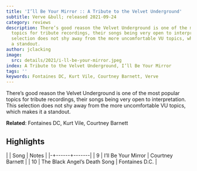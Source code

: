 ```yaml
---
title: 'I’ll Be Your Mirror :: A Tribute to the Velvet Underground'
subtitle: Verve &bull; released 2021-09-24
category: reviews
description: There’s good reason the Velvet Underground is one of the most popular
  topics for tribute recordings, their songs being very open to interpretation. This
  selection does not shy away from the more uncomfortable VU topics, which makes it
  a standout.
author: jclacking
image:
  src: details/2021/i-ll-be-your-mirror.jpeg
index: A Tribute to the Velvet Underground, I’ll Be Your Mirror
tags: ''
keywords: Fontaines DC, Kurt Vile, Courtney Barnett, Verve
---
```

There’s good reason the Velvet Underground is one of the most popular topics for tribute recordings, their songs being very open to interpretation. This selection does not shy away from the more uncomfortable VU topics, which makes it a standout.<!--more-->

**Related**: Fontaines DC, Kurt Vile, Courtney Barnett

## Highlights

| | Song | Notes |
|-+------+-------|
| 9 | I’ll Be Your Mirror | Courtney Barnett |
| 10 | The Black Angel’s Death Song | Fontaines D.C. |

